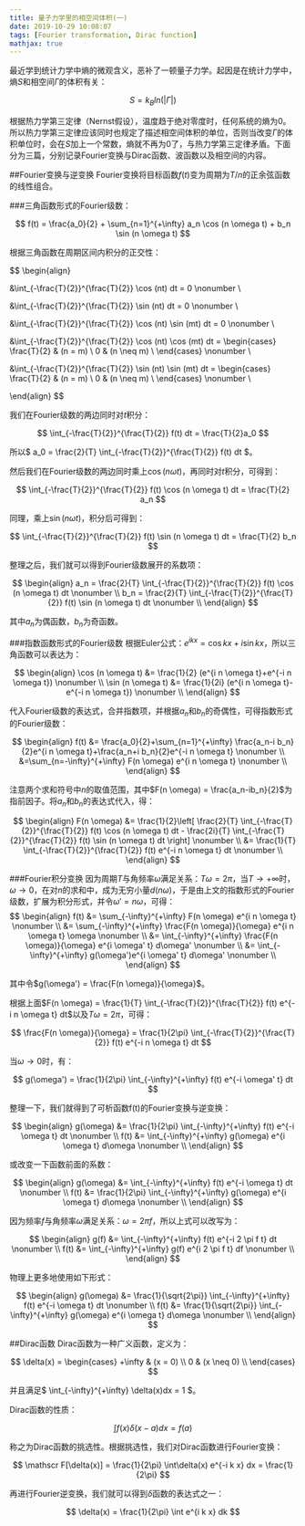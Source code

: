 ```yaml
---
title: 量子力学里的相空间体积(一)
date: 2019-10-29 10:08:07
tags: [Fourier transformation, Dirac function]
mathjax: true
---
```


最近学到统计力学中熵的微观含义，恶补了一顿量子力学。起因是在统计力学中，熵$S$和相空间$\Gamma$的体积有关：

$$ S = k_Bln(|\Gamma|) $$

根据热力学第三定律（Nernst假设），温度趋于绝对零度时，任何系统的熵为0。所以热力学第三定律应该同时也规定了描述相空间体积的单位，否则当改变$\Gamma$的体积单位时，会在$S$加上一个常数，熵就不再为0了，与热力学第三定律矛盾。下面分为三篇，分别记录Fourier变换与Dirac函数、波函数以及相空间的内容。

##Fourier变换与逆变换
Fourier变换将目标函数$f(t)$变为周期为$T/n$的正余弦函数的线性组合。

###三角函数形式的Fourier级数：

$$ f(t) = \frac{a_0}{2} + \sum_{n=1}^{+\infty} a_n \cos (n \omega t) + b_n \sin (n \omega t) $$

根据三角函数在周期区间内积分的正交性：

$$
\begin{align}

&\int_{-\frac{T}{2}}^{\frac{T}{2}} \cos (nt) dt = 0 \nonumber \\

&\int_{-\frac{T}{2}}^{\frac{T}{2}} \sin (nt) dt = 0 \nonumber \\

&\int_{-\frac{T}{2}}^{\frac{T}{2}} \cos (nt) \sin (mt) dt = 0 \nonumber \\

&\int_{-\frac{T}{2}}^{\frac{T}{2}} \cos (nt) \cos (mt) dt =
\begin{cases}
\frac{T}{2} & (n = m) \\
0 & (n \neq m) \\
\end{cases}
\nonumber \\

&\int_{-\frac{T}{2}}^{\frac{T}{2}} \sin (nt) \sin (mt) dt =
\begin{cases}
\frac{T}{2} & (n = m) \\
0 & (n \neq m) \\
\end{cases}
\nonumber \\

\end{align}
$$

我们在Fourier级数的两边同时对$t$积分：

$$ \int_{-\frac{T}{2}}^{\frac{T}{2}} f(t) dt = \frac{T}{2}a_0 $$

所以$ a_0 = \frac{2}{T} \int_{-\frac{T}{2}}^{\frac{T}{2}} f(t) dt $。

然后我们在Fourier级数的两边同时乘上$\cos (n \omega t)$，再同时对$t$积分，可得到：

$$ \int_{-\frac{T}{2}}^{\frac{T}{2}} f(t) \cos (n \omega t) dt = \frac{T}{2} a_n $$

同理，乘上$\sin (n \omega t)$，积分后可得到：

$$ \int_{-\frac{T}{2}}^{\frac{T}{2}} f(t) \sin (n \omega t) dt = \frac{T}{2} b_n $$

整理之后，我们就可以得到Fourier级数展开的系数项：

$$
\begin{align}
a_n = \frac{2}{T} \int_{-\frac{T}{2}}^{\frac{T}{2}} f(t) \cos (n \omega t) dt \nonumber \\
b_n = \frac{2}{T} \int_{-\frac{T}{2}}^{\frac{T}{2}} f(t) \sin (n \omega t) dt \nonumber \\
\end{align}
$$

其中$a_n$为偶函数，$b_n$为奇函数。

###指数函数形式的Fourier级数
根据Euler公式：$e^{ikx} = \cos kx + i\sin kx$，所以三角函数可以表达为：

$$
\begin{align}
\cos (n \omega t) &= \frac{1}{2} (e^{i n \omega t}+e^{-i n \omega t}) \nonumber \\
\sin (n \omega t) &= \frac{1}{2i} (e^{i n \omega t}-e^{-i n \omega t}) \nonumber \\
\end{align}
$$

代入Fourier级数的表达式，合并指数项，并根据$a_n$和$b_n$的奇偶性，可得指数形式的Fourier级数：

$$
\begin{align}
f(t) &= \frac{a_0}{2}+\sum_{n=1}^{+\infty} \frac{a_n-i b_n}{2}e^{i n \omega t}+\frac{a_n+i b_n}{2}e^{-i n \omega t} \nonumber \\
&=\sum_{n=-\infty}^{+\infty} F(n \omega) e^{i n \omega t} \nonumber \\
\end{align}
$$

注意两个求和符号中$n$的取值范围，其中$F(n \omega) = \frac{a_n-ib_n}{2}$为指前因子。将$a_n$和$b_n$的表达式代入，得：

$$
\begin{align}
F(n \omega) &= \frac{1}{2}\left[ \frac{2}{T} \int_{-\frac{T}{2}}^{\frac{T}{2}} f(t) \cos (n \omega t) dt - \frac{2i}{T} \int_{-\frac{T}{2}}^{\frac{T}{2}} f(t) \sin (n \omega t) dt \right] \nonumber \\
&= \frac{1}{T} \int_{-\frac{T}{2}}^{\frac{T}{2}} f(t) e^{-i n \omega t} dt \nonumber \\
\end{align}
$$

###Fourier积分变换
因为周期$T$与角频率$\omega$满足关系：$T \omega = 2 \pi$，当$T \to +\infty$时，$\omega \to 0$，在对$n$的求和中，成为无穷小量$d (n \omega$)，于是由上文的指数形式的Fourier级数，扩展为积分形式，并令$\omega' = n \omega$，可得：
$$
\begin{align}
f(t) &= \sum_{-\infty}^{+\infty} F(n \omega) e^{i n \omega t} \nonumber \\
&= \sum_{-\infty}^{+\infty} \frac{F(n \omega)}{\omega} e^{i n \omega t} \omega \nonumber \\
&= \int_{-\infty}^{+\infty} \frac{F(n \omega)}{\omega} e^{i \omega' t} d\omega' \nonumber \\
&= \int_{-\infty}^{+\infty} g(\omega')e^{i \omega' t} d\omega' \nonumber \\
\end{align}
$$

其中令$g(\omega') = \frac{F(n \omega)}{\omega}$。

根据上面$F(n \omega) = \frac{1}{T} \int_{-\frac{T}{2}}^{\frac{T}{2}} f(t) e^{-i n \omega t} dt$以及$T\omega = 2\pi$，可得：

$$ \frac{F(n \omega)}{\omega} = \frac{1}{2\pi} \int_{-\frac{T}{2}}^{\frac{T}{2}} f(t) e^{-i n \omega t} dt $$

当$\omega \to 0$时，有：

$$ g(\omega') = \frac{1}{2\pi} \int_{-\infty}^{+\infty} f(t) e^{-i \omega' t} dt $$

整理一下，我们就得到了可析函数f(t)的Fourier变换与逆变换：

$$
\begin{align}
g(\omega) &= \frac{1}{2\pi} \int_{-\infty}^{+\infty} f(t) e^{-i \omega t} dt \nonumber \\
f(t) &= \int_{-\infty}^{+\infty} g(\omega) e^{i \omega t} d\omega \nonumber \\
\end{align}
$$

或改变一下函数前面的系数：

$$
\begin{align}
g(\omega) &= \int_{-\infty}^{+\infty} f(t) e^{-i \omega t} dt \nonumber \\
f(t) &= \frac{1}{2\pi} \int_{-\infty}^{+\infty} g(\omega) e^{i \omega t} d\omega \nonumber \\
\end{align}
$$

因为频率$f$与角频率$\omega$满足关系：$\omega = 2 \pi f$，所以上式可以改写为：

$$
\begin{align}
g(f) &= \int_{-\infty}^{+\infty} f(t) e^{-i 2 \pi f t} dt \nonumber \\
f(t) &= \int_{-\infty}^{+\infty} g(f) e^{i 2 \pi f t} df \nonumber \\
\end{align}
$$

物理上更多地使用如下形式：

$$
\begin{align}
g(\omega) &= \frac{1}{\sqrt{2\pi}} \int_{-\infty}^{+\infty} f(t) e^{-i \omega t} dt \nonumber \\
f(t) &= \frac{1}{\sqrt{2\pi}} \int_{-\infty}^{+\infty} g(\omega) e^{i \omega t} d\omega \nonumber \\
\end{align}
$$

##Dirac函数
Dirac函数为一种广义函数，定义为：

$$
\delta(x) =
\begin{cases}
+\infty & (x = 0) \\
0 & (x \neq 0) \\
\end{cases}
$$

并且满足$ \int_{-\infty}^{+\infty} \delta(x)dx = 1 $。

Dirac函数的性质：

$$ \int f(x)\delta(x-a)dx = f(a) $$

称之为Dirac函数的挑选性。根据挑选性，我们对Dirac函数进行Fourier变换：

$$ \mathscr F[\delta(x)] = \frac{1}{2\pi} \int\delta(x) e^{-i k x} dx = \frac{1}{2\pi} $$

再进行Fourier逆变换，我们就可以得到$\delta$函数的表达式之一：

$$ \delta(x) = \frac{1}{2\pi} \int e^{i k x} dk $$
